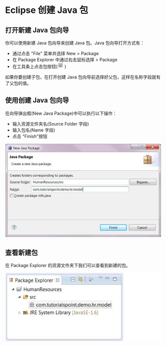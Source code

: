 
# Eclipse 创建 Java 包

## 打开新建 Java 包向导

你可以使用新建 Java 包向导来创建 Java 包。Java 包向导打开方式有：

*   通过点击 "File" 菜单并选择 New &gt; Package
*   在 Package Explorer 中通过右击鼠标选择 &gt; Package
*   在工具条上点击包按钮(![](../img/new_java_package_button.jpg) )

如果你要创建子包，在打开创建 Java 包向导前选择好父包，这样在名称字段就有了父包的值。

## 使用创建 Java 包向导

在向导弹出框(New Java Package)中可以执行以下操作：

*   输入资源文件夹名(Source Folder 字段)
*   输入包名(Name 字段)
*   点击 "Finish"按钮

![new_java_package](../img/new_java_package.jpg)

## 查看新建包

在 Package Explorer 的资源文件夹下我们可以查看到新建的包。

![new_java_package_pe](../img/new_java_package_pe.jpg)  
